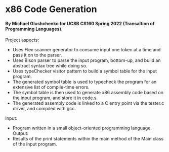 # x86 Code Generation
#### By Michael Glushchenko for UCSB CS160 Spring 2022 (Transaltion of Programming Languages).

Project aspects:
  - Uses Flex scanner generator to consume input one token at a time and pass it on to the parser.
  - Uses Bison parser to parse the input program, bottom-up, and build an abstract syntax tree while doing so.
  - Uses typeChecker visitor pattern to build a symbol table for the input program.
  - The generated symbol table is used to typecheck the program for an extensive list of compile-time errors.
  - The symbol table is then used to generate x86 assembly code based on the input program, and store it in code.s.
  - The generated assembly code is linked to a C entry point via the tester.c driver, and compiled with gcc.

Input:
  - Program written in a small object-oriented programming language.
Output:
  - Results of the print statements within the main method of the Main class of the input program.

